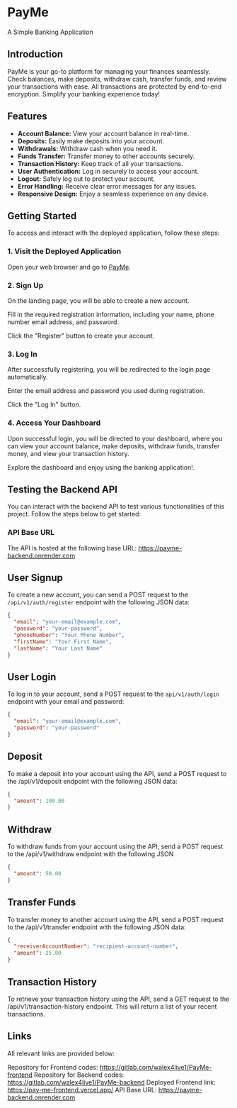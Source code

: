 # PayMe

A Simple Banking Application

## Introduction

PayMe is your go-to platform for managing your finances seamlessly. Check balances, make deposits, withdraw cash, transfer funds, and review your transactions with ease. All transactions are protected by end-to-end encryption. Simplify your banking experience today!

## Features

- **Account Balance:** View your account balance in real-time.
- **Deposits:** Easily make deposits into your account.
- **Withdrawals:** Withdraw cash when you need it.
- **Funds Transfer:** Transfer money to other accounts securely.
- **Transaction History:** Keep track of all your transactions.
- **User Authentication:** Log in securely to access your account.
- **Logout:** Safely log out to protect your account.
- **Error Handling:** Receive clear error messages for any issues.
- **Responsive Design:** Enjoy a seamless experience on any device.

## Getting Started

To access and interact with the deployed application, follow these steps:

### 1. Visit the Deployed Application

Open your web browser and go to [PayMe](https://pay-me-frontend.vercel.app/).

### 2. Sign Up

On the landing page, you will be able to create a new account.

Fill in the required registration information, including your name, phone number email address, and password.

Click the "Register" button to create your account.

### 3. Log In

After successfully registering, you will be redirected to the login page automatically.

Enter the email address and password you used during registration.

Click the "Log In" button.

### 4. Access Your Dashboard

Upon successful login, you will be directed to your dashboard, where you can view your account balance, make deposits, withdraw funds, transfer money, and view your transaction history.

Explore the dashboard and enjoy using the banking application!.

## Testing the Backend API

You can interact with the backend API to test various functionalities of this project. Follow the steps below to get started:

### API Base URL

The API is hosted at the following base URL: https://payme-backend.onrender.com


## User Signup

To create a new account, you can send a POST request to the `/api/v1/auth/register` endpoint with the following JSON data:

```json
{
  "email": "your-email@example.com",
  "password": "your-password",
  "phoneNumber": "Your Phone Number",
  "firstName": "Your First Name",
  "lastName": "Your Last Name"
}
```

## User Login

To log in to your account, send a POST request to the `api/v1/auth/login` endpoint with your email and password:

```json
{
  "email": "your-email@example.com",
  "password": "your-password"
}
```

## Deposit

To make a deposit into your account using the API, send a POST request to the /api/v1/deposit endpoint with the following JSON data:

```json
{
  "amount": 100.00
}
```

## Withdraw

To withdraw funds from your account using the API, send a POST request to the /api/v1/withdraw endpoint with the following JSON

```json
{
  "amount": 50.00
}
```

## Transfer Funds

To transfer money to another account using the API, send a POST request to the /api/v1/transfer endpoint with the following JSON data:

```json
{
  "receiverAccountNumber": "recipient-account-number",
  "amount": 25.00
}
```

## Transaction History

To retrieve your transaction history using the API, send a GET request to the /api/v1/transaction-history endpoint. This will return a list of your recent transactions.

## Links

All relevant links are provided below:

Repository for Frontend codes: https://gitlab.com/walex4live1/PayMe-frontend
Repository for Backend codes: https://gitlab.com/walex4live1/PayMe-backend
Deployed Frontend link: https://pay-me-frontend.vercel.app/
API Base URL: https://payme-backend.onrender.com
